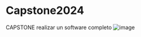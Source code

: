 # Capstone2024
CAPSTONE realizar un software completo
![image](https://github.com/user-attachments/assets/3c318fa9-f570-434c-8948-054a8224de26)
